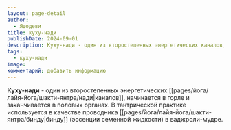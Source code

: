```yaml
---
layout: page-detail
author:
  - Яшодеви
title: куху-нади
publishDate: 2024-09-01
description: Куху-нади - один из второстепенных энергетических каналов, начинается в горле и заканчивается в половых органах. В тантрической практике используется в качестве проводника бинду (эссенции семенной жидкости) в ваджроли-мудре.
tags:
  - куху-нади
image: 
комментарий: добавить информацию
---
```

**Куху-нади** - один из второстепенных энергетических [[pages/йога/лайя-йога/шакти-янтра/нади|каналов]], начинается в горле и заканчивается в половых органах. В тантрической практике используется в качестве проводника [[pages/йога/лайя-йога/шакти-янтра/бинду|бинду]] (эссенции семенной жидкости) в ваджроли-мудре.

